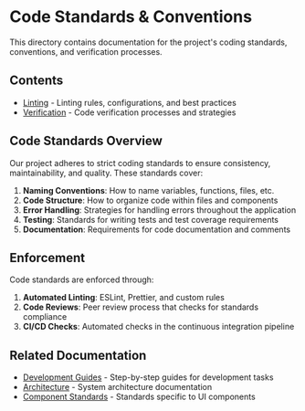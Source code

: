 # Code Standards & Conventions

This directory contains documentation for the project's coding standards, conventions, and verification processes.

## Contents

- [Linting](./linting/) - Linting rules, configurations, and best practices
- [Verification](./verification/) - Code verification processes and strategies

## Code Standards Overview

Our project adheres to strict coding standards to ensure consistency, maintainability, and quality. These standards cover:

1. **Naming Conventions**: How to name variables, functions, files, etc.
2. **Code Structure**: How to organize code within files and components
3. **Error Handling**: Strategies for handling errors throughout the application
4. **Testing**: Standards for writing tests and test coverage requirements
5. **Documentation**: Requirements for code documentation and comments

## Enforcement

Code standards are enforced through:

1. **Automated Linting**: ESLint, Prettier, and custom rules
2. **Code Reviews**: Peer review process that checks for standards compliance
3. **CI/CD Checks**: Automated checks in the continuous integration pipeline

## Related Documentation

- [Development Guides](../guides/developer/) - Step-by-step guides for development tasks
- [Architecture](../architecture/) - System architecture documentation
- [Component Standards](../reference/ui/components/) - Standards specific to UI components 